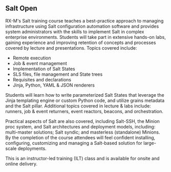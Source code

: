 ## Salt Open

RX-M's Salt training course teaches a best-practice approach to managing infrastructure using Salt configuration automation software and provides system administrators with the skills to implement Salt in complex enterprise environments. Students will take part in extensive hands-on labs, gaining experience and improving retention of concepts and processes covered by lecture and presentations. Topics covered include:

- Remote execution
- Job & event management
- Implementation of Salt States
- SLS files, file management and State trees
- Requisites and declarations
- Jinja, Python, YAML & JSON renderers

Students will learn how to write parameterized Salt States that leverage the Jinja templating engine or custom Python code, and utilize grains metadata and the Salt pillar. Additional topics covered in lecture & labs include: runners, job & event returners, event reactors, beacons, and orchestration. 

Practical aspects of Salt are also covered, including Salt-SSH, the Minion proc system, and Salt architectures and deployment models, including: multi-master solutions; Salt syndic; and masterless (standalone) Minions. By the completion of the course attendees will feel confident installing, configuring, customizing and managing a Salt-based solution for large-scale deployments.

This is an instructor-led training (ILT) class and is available for onsite and online delivery.
